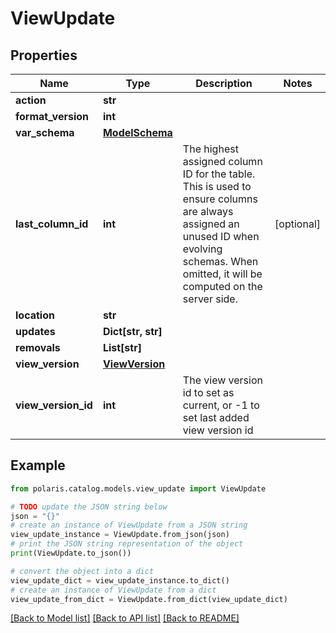 # ViewUpdate


## Properties

Name | Type | Description | Notes
------------ | ------------- | ------------- | -------------
**action** | **str** |  | 
**format_version** | **int** |  | 
**var_schema** | [**ModelSchema**](ModelSchema.md) |  | 
**last_column_id** | **int** | The highest assigned column ID for the table. This is used to ensure columns are always assigned an unused ID when evolving schemas. When omitted, it will be computed on the server side. | [optional] 
**location** | **str** |  | 
**updates** | **Dict[str, str]** |  | 
**removals** | **List[str]** |  | 
**view_version** | [**ViewVersion**](ViewVersion.md) |  | 
**view_version_id** | **int** | The view version id to set as current, or -1 to set last added view version id | 

## Example

```python
from polaris.catalog.models.view_update import ViewUpdate

# TODO update the JSON string below
json = "{}"
# create an instance of ViewUpdate from a JSON string
view_update_instance = ViewUpdate.from_json(json)
# print the JSON string representation of the object
print(ViewUpdate.to_json())

# convert the object into a dict
view_update_dict = view_update_instance.to_dict()
# create an instance of ViewUpdate from a dict
view_update_from_dict = ViewUpdate.from_dict(view_update_dict)
```
[[Back to Model list]](../README.md#documentation-for-models) [[Back to API list]](../README.md#documentation-for-api-endpoints) [[Back to README]](../README.md)


